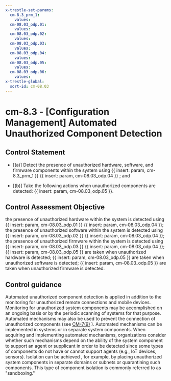 ```yaml
---
x-trestle-set-params:
  cm-8.3_prm_1:
    values:
  cm-08.03_odp.01:
    values:
  cm-08.03_odp.02:
    values:
  cm-08.03_odp.03:
    values:
  cm-08.03_odp.04:
    values:
  cm-08.03_odp.05:
    values:
  cm-08.03_odp.06:
    values:
x-trestle-global:
  sort-id: cm-08.03
---
```


# cm-8.3 - \[Configuration Management\] Automated Unauthorized Component Detection

## Control Statement

- \[(a)\] Detect the presence of unauthorized hardware, software, and firmware components within the system using {{ insert: param, cm-8.3_prm_1 }} {{ insert: param, cm-08.03_odp.04 }} ; and

- \[(b)\] Take the following actions when unauthorized components are detected: {{ insert: param, cm-08.03_odp.05 }}.

## Control Assessment Objective

the presence of unauthorized hardware within the system is detected using {{ insert: param, cm-08.03_odp.01 }} {{ insert: param, cm-08.03_odp.04 }};
the presence of unauthorized software within the system is detected using {{ insert: param, cm-08.03_odp.02 }} {{ insert: param, cm-08.03_odp.04 }};
the presence of unauthorized firmware within the system is detected using {{ insert: param, cm-08.03_odp.03 }} {{ insert: param, cm-08.03_odp.04 }};
{{ insert: param, cm-08.03_odp.05 }} are taken when unauthorized hardware is detected;
{{ insert: param, cm-08.03_odp.05 }} are taken when unauthorized software is detected;
{{ insert: param, cm-08.03_odp.05 }} are taken when unauthorized firmware is detected.

## Control guidance

Automated unauthorized component detection is applied in addition to the monitoring for unauthorized remote connections and mobile devices. Monitoring for unauthorized system components may be accomplished on an ongoing basis or by the periodic scanning of systems for that purpose. Automated mechanisms may also be used to prevent the connection of unauthorized components (see [CM-7(9)](#cm-7.9) ). Automated mechanisms can be implemented in systems or in separate system components. When acquiring and implementing automated mechanisms, organizations consider whether such mechanisms depend on the ability of the system component to support an agent or supplicant in order to be detected since some types of components do not have or cannot support agents (e.g., IoT devices, sensors). Isolation can be achieved , for example, by placing unauthorized system components in separate domains or subnets or quarantining such components. This type of component isolation is commonly referred to as "sandboxing."
